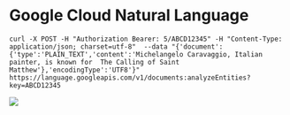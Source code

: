 # Google Cloud Natural Language

``curl -X POST -H "Authorization Bearer: 5/ABCD12345" -H "Content-Type: application/json; charset=utf-8" 
--data "{'document':{'type':'PLAIN_TEXT','content':'Michelangelo Caravaggio, Italian painter, is known for 
The Calling of Saint Matthew'},'encodingType':'UTF8'}" 
https://language.googleapis.com/v1/documents:analyzeEntities?key=ABCD12345``

<img src=https://github.com/RubensZimbres/Repo-2019/blob/master/Google-Cloud-Natural-Language/GCP_NL.png>

